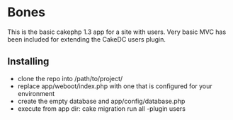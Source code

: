 # Bones #

This is the basic cakephp 1.3 app for a site with users. Very basic MVC has been included for
extending the CakeDC users plugin.

## Installing ##
* clone the repo into /path/to/project/
* replace app/weboot/index.php with one that is configured for your environment
* create the empty database and app/config/database.php
* execute from app dir: cake migration run all -plugin users
